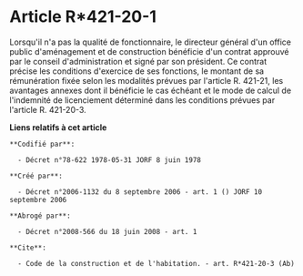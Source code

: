 # Article R*421-20-1

Lorsqu'il n'a pas la qualité de fonctionnaire, le directeur général d'un office public d'aménagement et de construction
bénéficie d'un contrat approuvé par le conseil d'administration et signé par son président. Ce contrat précise les conditions
d'exercice de ses fonctions, le montant de sa rémunération fixée selon les modalités prévues par l'article R. 421-21, les
avantages annexes dont il bénéficie le cas échéant et le mode de calcul de l'indemnité de licenciement déterminé dans les
conditions prévues par l'article R. 421-20-3.

**Liens relatifs à cet article**

	**Codifié par**:

	  - Décret n°78-622 1978-05-31 JORF 8 juin 1978

	**Créé par**:

	  - Décret n°2006-1132 du 8 septembre 2006 - art. 1 () JORF 10 septembre 2006

	**Abrogé par**:

	  - Décret n°2008-566 du 18 juin 2008 - art. 1

	**Cite**:

	  - Code de la construction et de l'habitation. - art. R*421-20-3 (Ab)

